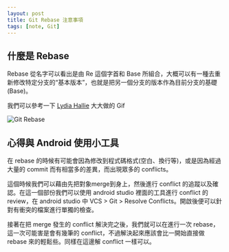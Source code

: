 ```yaml
---
layout: post
title: Git Rebase 注意事項
tags: [note, Git]
---
```


## 什麼是 Rebase
Rebase 從名字可以看出是由 Re 這個字首和 Base 所組合，大概可以有一種去重新修改特定分支的“基本版本”，也就是把另一個分支的版本作為目前分支的基礎 (Base)。

我們可以參考一下 [Lydia Hallie](https://dev.to/lydiahallie) 大大做的 Gif

![Git Rebase](https://res.cloudinary.com/practicaldev/image/fetch/s--EIY4OOcE--/c_limit%2Cf_auto%2Cfl_progressive%2Cq_66%2Cw_880/https://dev-to-uploads.s3.amazonaws.com/i/dwyukhq8yj2xliq4i50e.gif)

## 心得與 Android 使用小工具

在 rebase 的時候有可能會因為修改到程式碼格式(空白、換行等)，或是因為經過大量的 commit 而有相當多的差異，而出現眾多的 conflicts。

這個時候我們可以藉由先把對象merge到身上，然後進行 conflict 的追蹤以及確認。在這一個部份我們可以使用 android studio 裡面的工具進行 conflict 的 review，在 android studio 中 VCS > Git > Resolve Conflicts。開啟後便可以針對有衝突的檔案進行單獨的檢查。

接著在把 merge 發生的 conflict 解決完之後，我們就可以在進行一次 rebase，這一次可能害是會有幾筆的 conflict，不過解決起來應該會比一開始直接做 rebase 來的輕鬆些。同樣在這邊解 conflict 一樣可以。
